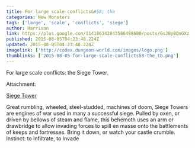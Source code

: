 ```yaml
---
title: For large scale conflicts&#58; the
categories: New Monsters
tags: ['large', 'scale', 'conflicts', 'siege']
author: Harrison
link: https://plus.google.com/114186342843586498680/posts/GsJ8yBQnGXz
published: 2015-08-05T04:23:48.224Z
updated: 2015-08-05T04:23:48.224Z
imagelink: ['http://codex.dungeon-world.com/images/logo.png']
thumblinks: ['2015-08-05-for-large-scale-conflicts58-the_tb.png']
---
```


For large scale conflicts: the Siege Tower.


Attachment:

<a href='http://codex.dungeon-world.com/monster/5665155882942464'>Siege Tower</a>


Great rumbling, wheeled, steel-studded, machines of doom, Siege Towers are engines of war used in many a successful siege. Pulled by oxen, or driven by bellows of steam and flame, this behemoth uses an arm or drawbridge to allow invading forces to spill en masse onto the battlements of keeps and fortresses. Bring it down, or watch your castle crumble. Instinct: to Infiltrate, to Invade